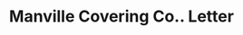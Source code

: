 ---
doi: 10.7916/D82R53T4
date_other: '1890'
date_other_textual: 1890-1899
form: correspondence
genre:
- Letters (correspondence)
name:
- Manville Covering Co.
object_in_context_url: https://biggert.cul.columbia.edu/items/view/ave_biggert_01614
subject_hierarchical_geographic:
- Milwaukee, Wisconsin, United States
subject_name:
- Manville Covering Co.
title: Manville Covering Co.. Letter
sort_title: Manville Covering Co.. Letter
call_number: ave_biggert_01614
coordinates:
- 43.05,-87.95
pid: ave_biggert_01614
identifiers: ave_biggert_01614
thumbnail: https://derivativo-1.library.columbia.edu/iiif/2/ldpd:343901/full/!256,256/0/native.jpg
permalink: "/items/ave_biggert_01614/"
layout: iiif-image-page
---